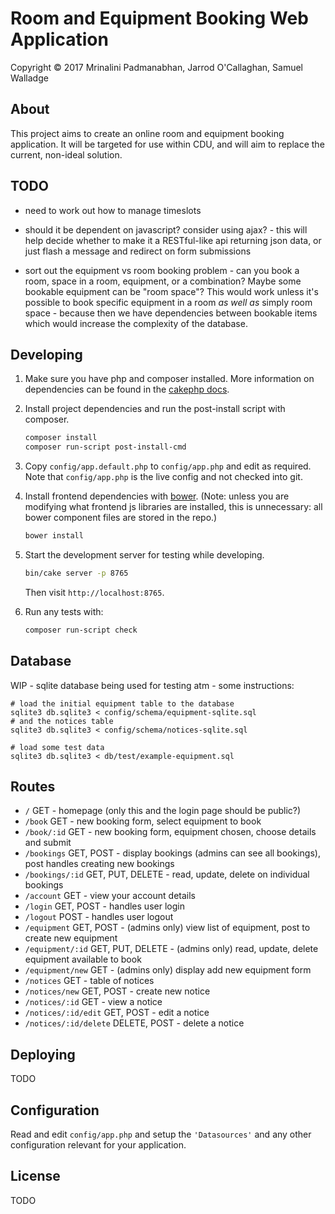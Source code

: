 # Room and Equipment Booking Web Application

Copyright © 2017 Mrinalini Padmanabhan, Jarrod O'Callaghan, Samuel Walladge


## About

This project aims to create an online room and equipment booking application. It will be targeted for use within CDU,
and will aim to replace the current, non-ideal solution.

## TODO

- need to work out how to manage timeslots
- should it be dependent on javascript? consider using ajax? - this will help
  decide whether to make it a RESTful-like api returning json data, or just flash a
  message and redirect on form submissions

- sort out the equipment vs room booking problem - can you book a room, space
  in a room, equipment, or a combination? Maybe some bookable equipment can
  be "room space"? This would work unless it's possible to book specific
  equipment in a room _as well as_ simply room space - because then we have
  dependencies between bookable items which would increase the complexity of
  the database.


## Developing

1. Make sure you have php and composer installed. More information on dependencies can be found in the [cakephp docs][1].

2. Install project dependencies and run the post-install script with composer.

   ```bash
   composer install
   composer run-script post-install-cmd
   ```

3. Copy `config/app.default.php` to `config/app.php` and edit as required. Note that `config/app.php` is the live config
   and not checked into git.

4. Install frontend dependencies with [bower](https://bower.io/#install-bower). (Note: unless you are modifying what frontend js libraries are installed, this is unnecessary: all bower component files are stored in the repo.)

   ```bash
   bower install
   ```

5. Start the development server for testing while developing.

   ```bash
   bin/cake server -p 8765
   ```

   Then visit `http://localhost:8765`.

6. Run any tests with:

   ```bash
   composer run-script check
   ```

## Database

WIP - sqlite database being used for testing atm - some instructions:

```
# load the initial equipment table to the database
sqlite3 db.sqlite3 < config/schema/equipment-sqlite.sql
# and the notices table
sqlite3 db.sqlite3 < config/schema/notices-sqlite.sql

# load some test data
sqlite3 db.sqlite3 < db/test/example-equipment.sql
```


## Routes

- `/` GET - homepage (only this and the login page should be public?)
- `/book` GET - new booking form, select equipment to book
- `/book/:id` GET - new booking form, equipment chosen, choose details and submit
- `/bookings` GET, POST - display bookings (admins can see all bookings),
  post handles creating new bookings
- `/bookings/:id` GET, PUT, DELETE - read, update, delete on individual
  bookings
- `/account` GET - view your account details
- `/login` GET, POST - handles user login
- `/logout` POST - handles user logout
- `/equipment` GET, POST - (admins only) view list of equipment, post to create
  new equipment
- `/equipment/:id` GET, PUT, DELETE - (admins only) read, update, delete
  equipment available to book
- `/equipment/new` GET - (admins only) display add new equipment form
- `/notices` GET - table of notices
- `/notices/new` GET, POST - create new notice
- `/notices/:id` GET - view a notice
- `/notices/:id/edit` GET, POST - edit a notice
- `/notices/:id/delete` DELETE, POST - delete a notice


## Deploying

TODO


## Configuration

Read and edit `config/app.php` and setup the `'Datasources'` and any other
configuration relevant for your application.


## License

TODO

[1]: https://book.cakephp.org/3.0/en/installation.html

